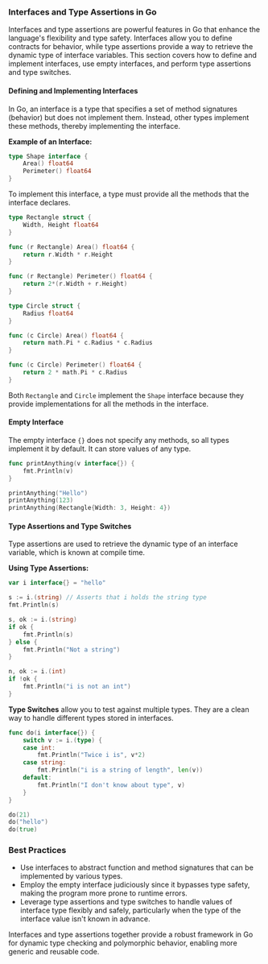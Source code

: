 ### Interfaces and Type Assertions in Go

Interfaces and type assertions are powerful features in Go that enhance the language's flexibility and type safety. Interfaces allow you to define contracts for behavior, while type assertions provide a way to retrieve the dynamic type of interface variables. This section covers how to define and implement interfaces, use empty interfaces, and perform type assertions and type switches.

#### Defining and Implementing Interfaces

In Go, an interface is a type that specifies a set of method signatures (behavior) but does not implement them. Instead, other types implement these methods, thereby implementing the interface.

**Example of an Interface:**

```go
type Shape interface {
    Area() float64
    Perimeter() float64
}
```

To implement this interface, a type must provide all the methods that the interface declares.

```go
type Rectangle struct {
    Width, Height float64
}

func (r Rectangle) Area() float64 {
    return r.Width * r.Height
}

func (r Rectangle) Perimeter() float64 {
    return 2*(r.Width + r.Height)
}

type Circle struct {
    Radius float64
}

func (c Circle) Area() float64 {
    return math.Pi * c.Radius * c.Radius
}

func (c Circle) Perimeter() float64 {
    return 2 * math.Pi * c.Radius
}
```

Both `Rectangle` and `Circle` implement the `Shape` interface because they provide implementations for all the methods in the interface.

#### Empty Interface

The empty interface `{}` does not specify any methods, so all types implement it by default. It can store values of any type.

```go
func printAnything(v interface{}) {
    fmt.Println(v)
}

printAnything("Hello")
printAnything(123)
printAnything(Rectangle{Width: 3, Height: 4})
```

#### Type Assertions and Type Switches

Type assertions are used to retrieve the dynamic type of an interface variable, which is known at compile time.

**Using Type Assertions:**

```go
var i interface{} = "hello"

s := i.(string) // Asserts that i holds the string type
fmt.Println(s)

s, ok := i.(string)
if ok {
    fmt.Println(s)
} else {
    fmt.Println("Not a string")
}

n, ok := i.(int)
if !ok {
    fmt.Println("i is not an int")
}
```

**Type Switches** allow you to test against multiple types. They are a clean way to handle different types stored in interfaces.

```go
func do(i interface{}) {
    switch v := i.(type) {
    case int:
        fmt.Println("Twice i is", v*2)
    case string:
        fmt.Println("i is a string of length", len(v))
    default:
        fmt.Println("I don't know about type", v)
    }
}

do(21)
do("hello")
do(true)
```

### Best Practices

- Use interfaces to abstract function and method signatures that can be implemented by various types.
- Employ the empty interface judiciously since it bypasses type safety, making the program more prone to runtime errors.
- Leverage type assertions and type switches to handle values of interface type flexibly and safely, particularly when the type of the interface value isn't known in advance.

Interfaces and type assertions together provide a robust framework in Go for dynamic type checking and polymorphic behavior, enabling more generic and reusable code.
